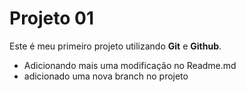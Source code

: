 # Projeto 01

Este é meu primeiro projeto utilizando **Git** e **Github**.

- Adicionando mais uma modificação no Readme.md
- adicionado uma nova branch no projeto